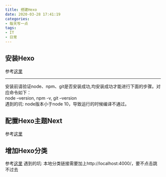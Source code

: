 ```yaml
---
title: 搭建Hexo
date: 2020-03-28 17:41:19
categories: 
- 每天写一点
tags:
- IT
- 日常
---
```

## 安装Hexo
参考[这里](https://linlif.github.io/2017/05/25/macOS-Sierra%E4%BD%BF%E7%94%A8GitGubPages-hexo%E6%90%AD%E5%BB%BA%E4%B8%AA%E4%BA%BA%E5%8D%9A%E5%AE%A22017-05-25/)
***
安装前请验证node、npm、git是否安装成功,均安装成功才能进行下面的步骤。对应命令如下：<br>
node –version, npm -v, git –version<br>
遇到的坑: node版本小于node 10，导致运行的时候编译不通过。

## 配置Hexo主题Next
参考[这里](http://theme-next.iissnan.com/getting-started.html)

## 增加Hexo分类
参考[这里](https://linlif.github.io/2017/05/27/Hexo%E4%BD%BF%E7%94%A8%E6%94%BB%E7%95%A5-%E6%B7%BB%E5%8A%A0%E5%88%86%E7%B1%BB%E5%8F%8A%E6%A0%87%E7%AD%BE/)
遇到的坑: 本地分类链接需要加上http://localhost:4000/，要不点击跳不过去
